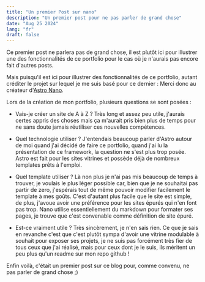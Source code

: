 ```yaml
---
title: "Un premier Post sur nano"
description: "Un premier post pour ne pas parler de grand chose"
date: "Aug 25 2024"
lang: "fr"
draft: false
---
```


Ce premier post ne parlera pas de grand chose, il est plutôt ici pour illustrer une des fonctionnalités de ce portfolio pour le cas où je n'aurais pas encore fait d'autres posts. 

Mais puisqu'il est ici pour illustrer des fonctionnalités de ce portfolio, autant créditer le projet sur lequel je me suis basé pour ce dernier : 
Merci donc au créateur d'[Astro Nano](https://github.com/markhorn-dev/astro-nano). 

Lors de la création de mon portfolio, plusieurs questions se sont posées : 

- Vais-je créer un site de A à Z ? Très long et assez peu utile, j'aurais certes appris des choses mais ça m'aurait pris bien plus de temps pour ne sans doute jamais réutiliser ces nouvelles compétences.

- Quel technologie utiliser ? J'entendais beaucoup parler d'Astro autour de moi quand j'ai décidé de faire ce portfolio, quand j'ai lu la présentation de ce framework, la question ne s'est plus trop posée. Astro est fait pour les sites vitrines et possède déjà de nombreux templates prêts à l'emploi. 

- Quel template utiliser ? Là non plus je n'ai pas mis beaucoup de temps à trouver, je voulais le plus léger possible car, bien que je ne souhaitai pas partir de zero, j'espérais tout de même pouvoir modifier facilement le template à mes goûts. C'est d'autant plus facile que le site est simple, de plus, j'avoue avoir une préférence pour les sites épurés qui n'en font pas trop. Nano utilise essentiellement du markdown pour formater ses pages, je trouve que c'est convenable comme définition de site épuré. 

- Est-ce vraiment utile ? Très sincèrement, je n'en sais rien. Ce que je sais en revanche c'est que c'est plutôt sympa d'avoir une vitrine modulable à souhait pour exposer ses projets, je ne suis pas forcément très fier de tous ceux que j'ai réalisé, mais pour ceux dont je le suis, ils méritent un peu plus qu'un readme sur mon repo github ! 

Enfin voilà, c'était un premier post sur ce blog pour, comme convenu, ne pas parler de grand chose ;)